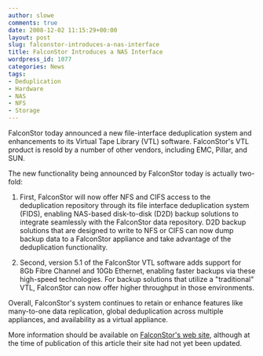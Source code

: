 ```yaml
---
author: slowe
comments: true
date: 2008-12-02 11:15:29+00:00
layout: post
slug: falconstor-introduces-a-nas-interface
title: FalconStor Introduces a NAS Interface
wordpress_id: 1077
categories: News
tags:
- Deduplication
- Hardware
- NAS
- NFS
- Storage
---
```


FalconStor today announced a new file-interface deduplication system and enhancements to its Virtual Tape Library (VTL) software. FalconStor's VTL product is resold by a number of other vendors, including EMC, Pillar, and SUN.

The new functionality being announced by FalconStor today is actually two-fold:

1. First, FalconStor will now offer NFS and CIFS access to the deduplication repository through its file interface deduplication system (FIDS), enabling NAS-based disk-to-disk (D2D) backup solutions to integrate seamlessly with the FalconStor data repository. D2D backup solutions that are designed to write to NFS or CIFS can now dump backup data to a FalconStor appliance and take advantage of the deduplication functionality.

2. Second, version 5.1 of the FalconStor VTL software adds support for 8Gb Fibre Channel and 10Gb Ethernet, enabling faster backups via these high-speed technologies. For backup solutions that utilize a "traditional" VTL, FalconStor can now offer higher throughput in those environments.

Overall, FalconStor's system continues to retain or enhance features like many-to-one data replication, global deduplication across multiple appliances, and availability as a virtual appliance.

More information should be available on [FalconStor's web site](http://www.falconstor.com/), although at the time of publication of this article their site had not yet been updated.
